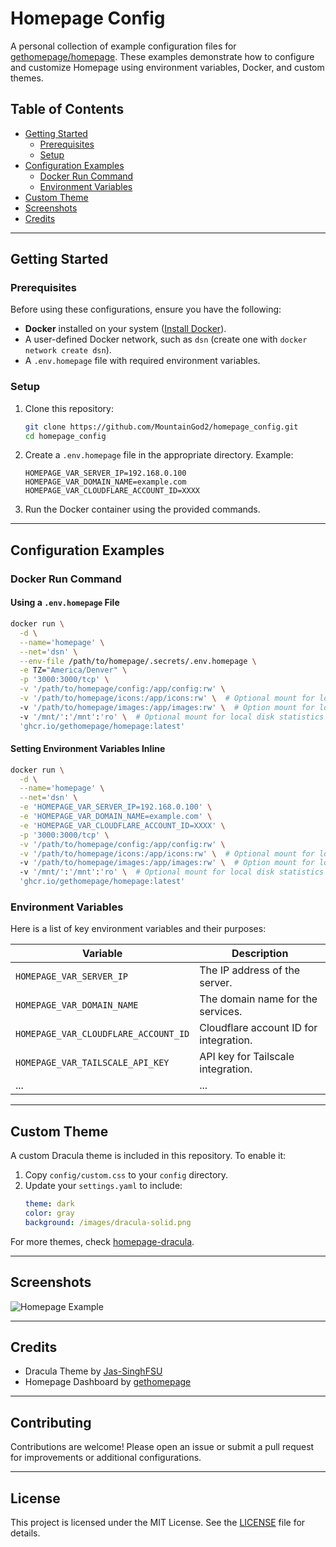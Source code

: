 # Homepage Config

A personal collection of example configuration files for [gethomepage/homepage](https://github.com/gethomepage/homepage/). These examples demonstrate how to configure and customize Homepage using environment variables, Docker, and custom themes.

## Table of Contents

- [Getting Started](#getting-started)
  - [Prerequisites](#prerequisites)
  - [Setup](#setup)
- [Configuration Examples](#configuration-examples)
  - [Docker Run Command](#docker-run-command)
  - [Environment Variables](#environment-variables)
- [Custom Theme](#custom-theme)
- [Screenshots](#screenshots)
- [Credits](#credits)

---

## Getting Started

### Prerequisites

Before using these configurations, ensure you have the following:

- **Docker** installed on your system ([Install Docker](https://docs.docker.com/get-docker/)).
- A user-defined Docker network, such as `dsn` (create one with `docker network create dsn`).
- A `.env.homepage` file with required environment variables.

### Setup

1. Clone this repository:
   ```bash
   git clone https://github.com/MountainGod2/homepage_config.git
   cd homepage_config
   ```

2. Create a `.env.homepage` file in the appropriate directory. Example:
   ```env
   HOMEPAGE_VAR_SERVER_IP=192.168.0.100
   HOMEPAGE_VAR_DOMAIN_NAME=example.com
   HOMEPAGE_VAR_CLOUDFLARE_ACCOUNT_ID=XXXX
   ```

3. Run the Docker container using the provided commands.

---

## Configuration Examples

### Docker Run Command

#### Using a `.env.homepage` File

```bash
docker run \
  -d \
  --name='homepage' \
  --net='dsn' \
  --env-file /path/to/homepage/.secrets/.env.homepage \
  -e TZ="America/Denver" \
  -p '3000:3000/tcp' \
  -v '/path/to/homepage/config:/app/config:rw' \
  -v '/path/to/homepage/icons:/app/icons:rw' \  # Optional mount for local icons
  -v '/path/to/homepage/images:/app/images:rw' \  # Option mount for local background images  
  -v '/mnt/':'/mnt':'ro' \  # Optional mount for local disk statistics
  'ghcr.io/gethomepage/homepage:latest'
```

#### Setting Environment Variables Inline

```bash
docker run \
  -d \
  --name='homepage' \
  --net='dsn' \
  -e 'HOMEPAGE_VAR_SERVER_IP=192.168.0.100' \
  -e 'HOMEPAGE_VAR_DOMAIN_NAME=example.com' \
  -e 'HOMEPAGE_VAR_CLOUDFLARE_ACCOUNT_ID=XXXX' \
  -p '3000:3000/tcp' \
  -v '/path/to/homepage/config:/app/config:rw' \
  -v '/path/to/homepage/icons:/app/icons:rw' \  # Optional mount for local icons
  -v '/path/to/homepage/images:/app/images:rw' \  # Option mount for local background images  
  -v '/mnt/':'/mnt':'ro' \  # Optional mount for local disk statistics
  'ghcr.io/gethomepage/homepage:latest'
```

### Environment Variables

Here is a list of key environment variables and their purposes:

| Variable                             | Description                            |
|--------------------------------------|----------------------------------------|
| `HOMEPAGE_VAR_SERVER_IP`             | The IP address of the server.          |
| `HOMEPAGE_VAR_DOMAIN_NAME`           | The domain name for the services.      |
| `HOMEPAGE_VAR_CLOUDFLARE_ACCOUNT_ID` | Cloudflare account ID for integration. |
| `HOMEPAGE_VAR_TAILSCALE_API_KEY`     | API key for Tailscale integration.     |
| ...                                  | ...                                    |

---

## Custom Theme

A custom Dracula theme is included in this repository. To enable it:

1. Copy `config/custom.css` to your `config` directory.
2. Update your `settings.yaml` to include:
   ```yaml
   theme: dark
   color: gray
   background: /images/dracula-solid.png
   ```

For more themes, check [homepage-dracula](https://github.com/Jas-SinghFSU/homepage-dracula).

---

## Screenshots

![Homepage Example](https://github.com/MountainGod2/homepage_config/assets/88257202/d0157ecf-f4c7-4a57-aa8c-762b41e08591)

---

## Credits

- Dracula Theme by [Jas-SinghFSU](https://github.com/Jas-SinghFSU/homepage-dracula)
- Homepage Dashboard by [gethomepage](https://github.com/gethomepage/homepage)

---

## Contributing

Contributions are welcome! Please open an issue or submit a pull request for improvements or additional configurations.

---

## License

This project is licensed under the MIT License. See the [LICENSE](./LICENSE) file for details.